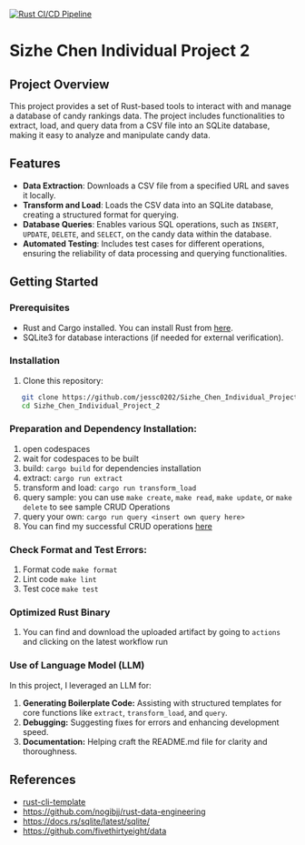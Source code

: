 [![Rust CI/CD Pipeline](https://github.com/jessc0202/Sizhe_Chen_Individual_Project_2/actions/workflows/ci.yml/badge.svg)](https://github.com/jessc0202/Sizhe_Chen_Individual_Project_2/actions/workflows/ci.yml)

# Sizhe Chen Individual Project 2

## Project Overview
This project provides a set of Rust-based tools to interact with and manage a database of candy rankings data. The project includes functionalities to extract, load, and query data from a CSV file into an SQLite database, making it easy to analyze and manipulate candy data.

## Features

- **Data Extraction**: Downloads a CSV file from a specified URL and saves it locally.
- **Transform and Load**: Loads the CSV data into an SQLite database, creating a structured format for querying.
- **Database Queries**: Enables various SQL operations, such as `INSERT`, `UPDATE`, `DELETE`, and `SELECT`, on the candy data within the database.
- **Automated Testing**: Includes test cases for different operations, ensuring the reliability of data processing and querying functionalities.

## Getting Started

### Prerequisites

- Rust and Cargo installed. You can install Rust from [here](https://www.rust-lang.org/tools/install).
- SQLite3 for database interactions (if needed for external verification).

### Installation

1. Clone this repository:

```bash
   git clone https://github.com/jessc0202/Sizhe_Chen_Individual_Project_2.git
   cd Sizhe_Chen_Individual_Project_2
```
### Preparation and Dependency Installation: 
1. open codespaces 
2. wait for codespaces to be built 
3. build: `cargo build` for dependencies installation
4. extract: `cargo run extract`
5. transform and load: `cargo run transform_load`
6. query sample: you can use `make create`, `make read`, `make update`, or `make delete` to see sample CRUD Operations
7. query your own: `cargo run query <insert own query here>`
8. You can find my successful CRUD operations [here](https://github.com/jessc0202/Sizhe_Chen_Individual_Project_2/blob/main/query_log.md)

### Check Format and Test Errors: 
1. Format code `make format`
2. Lint code `make lint`
3. Test coce `make test`

### Optimized Rust Binary
1. You can find and download the uploaded artifact by going to `actions` and clicking on the latest workflow run

### Use of Language Model (LLM)
In this project, I leveraged an LLM for:
1. **Generating Boilerplate Code:** Assisting with structured templates for core functions like `extract`, `transform_load`, and `query`.
2. **Debugging:** Suggesting fixes for errors and enhancing development speed.
3. **Documentation:** Helping craft the README.md file for clarity and thoroughness.

## References
* [rust-cli-template](https://github.com/kbknapp/rust-cli-template)
* https://github.com/nogibjj/rust-data-engineering
* https://docs.rs/sqlite/latest/sqlite/
* https://github.com/fivethirtyeight/data

